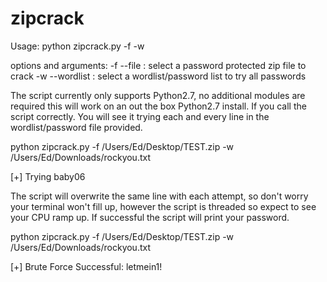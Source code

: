 # zipcrack

Usage: python zipcrack.py -f <file> -w <wordlist>

options and arguments:
-f          --file        : select a password protected zip file to crack
-w          --wordlist    : select a wordlist/password list to try all passwords
  
The script currently only supports Python2.7, no additional modules are required this will work on an out the box Python2.7 install. If you call the script correctly. You will see it trying each and every line in the wordlist/password file provided.

python zipcrack.py -f /Users/Ed/Desktop/TEST.zip -w /Users/Ed/Downloads/rockyou.txt

[+] Trying baby06

The script will overwrite the same line with each attempt, so don't worry your terminal won't fill up, however the script is threaded so expect to see your CPU ramp up. If successful the script will print your password.

python zipcrack.py -f /Users/Ed/Desktop/TEST.zip -w /Users/Ed/Downloads/rockyou.txt

[+] Brute Force Successful: letmein1!
